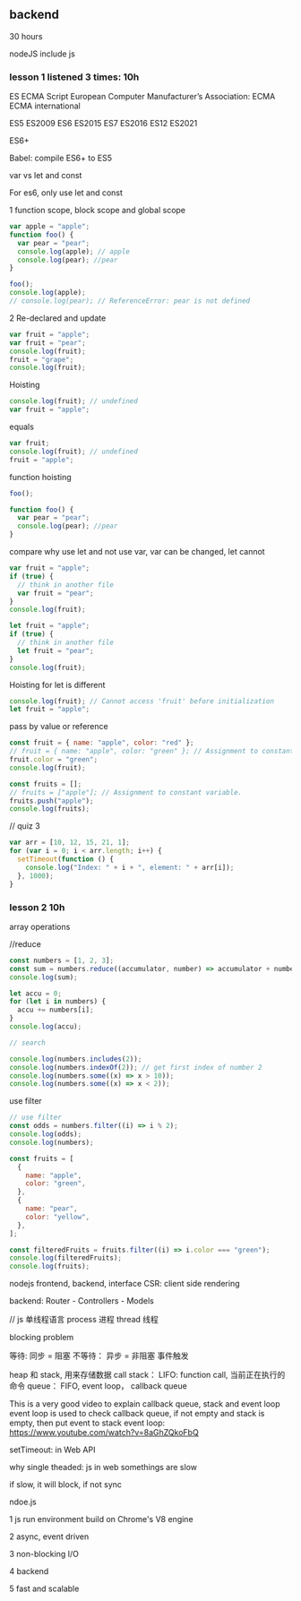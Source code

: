## backend

30 hours

nodeJS include js

### lesson 1 listened 3 times: 10h

ES
ECMA Script European Computer Manufacturer’s Association: ECMA
ECMA international

ES5 ES2009
ES6 ES2015
ES7 ES2016
ES12 ES2021

ES6+

Babel: compile ES6+ to ES5

var vs let and const

For es6, only use let and const

1 function scope, block scope and global scope

```js
var apple = "apple";
function foo() {
  var pear = "pear";
  console.log(apple); // apple
  console.log(pear); //pear
}

foo();
console.log(apple);
// console.log(pear); // ReferenceError: pear is not defined
```

2 Re-declared and update

```js
var fruit = "apple";
var fruit = "pear";
console.log(fruit);
fruit = "grape";
console.log(fruit);
```

Hoisting

```js
console.log(fruit); // undefined
var fruit = "apple";
```

equals

```js
var fruit;
console.log(fruit); // undefined
fruit = "apple";
```

function hoisting

```js
foo();

function foo() {
  var pear = "pear";
  console.log(pear); //pear
}
```

compare why use let and not use var, var can be changed, let cannot

```js
var fruit = "apple";
if (true) {
  // think in another file
  var fruit = "pear";
}
console.log(fruit);

let fruit = "apple";
if (true) {
  // think in another file
  let fruit = "pear";
}
console.log(fruit);
```

Hoisting for let is different

```js
console.log(fruit); // Cannot access 'fruit' before initialization
let fruit = "apple";
```

pass by value or reference

```js
const fruit = { name: "apple", color: "red" };
// fruit = { name: "apple", color: "green" }; // Assignment to constant variable.
fruit.color = "green";
console.log(fruit);

const fruits = [];
// fruits = ["apple"]; // Assignment to constant variable.
fruits.push("apple");
console.log(fruits);
```

// quiz 3

```js
var arr = [10, 12, 15, 21, 1];
for (var i = 0; i < arr.length; i++) {
  setTimeout(function () {
    console.log("Index: " + i + ", element: " + arr[i]);
  }, 1000);
}
```

### lesson 2 10h

array operations

//reduce

```js
const numbers = [1, 2, 3];
const sum = numbers.reduce((accumulator, number) => accumulator + number, 0);
console.log(sum);

let accu = 0;
for (let i in numbers) {
  accu += numbers[i];
}
console.log(accu);

// search

console.log(numbers.includes(2));
console.log(numbers.indexOf(2)); // get first index of number 2
console.log(numbers.some((x) => x > 10));
console.log(numbers.some((x) => x < 2));
```

use filter

```js
// use filter
const odds = numbers.filter((i) => i % 2);
console.log(odds);
console.log(numbers);

const fruits = [
  {
    name: "apple",
    color: "green",
  },
  {
    name: "pear",
    color: "yellow",
  },
];

const filteredFruits = fruits.filter((i) => i.color === "green");
console.log(filteredFruits);
console.log(fruits);
```

nodejs
frontend, backend, interface
CSR: client side rendering

backend: Router - Controllers - Models

// js 单线程语言
process 进程
thread 线程

blocking problem

等待: 同步 = 阻塞
不等待： 异步 = 非阻塞
事件触发

heap 和 stack, 用来存储数据
call stack： LIFO: function call, 当前正在执行的命令
queue： FIFO, event loop， callback queue

This is a very good video to explain callback queue, stack and event loop
event loop is used to check callback queue, if not empty and stack is empty, then put event to stack
event loop: https://www.youtube.com/watch?v=8aGhZQkoFbQ

setTimeout: in Web API

why single theaded: js in web somethings are slow

if slow, it will block, if not sync

ndoe.js

1 js run environment build on Chrome's V8 engine

2 async, event driven

3 non-blocking I/O

4 backend

5 fast and scalable
